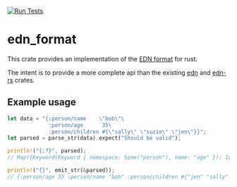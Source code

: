 [![Run Tests](https://github.com/bowbahdoe/edn_format/actions/workflows/run_tests.yml/badge.svg?branch=main)](https://github.com/bowbahdoe/edn_format/actions/workflows/run_tests.yml)

# edn_format

This crate provides an implementation of the [EDN format](https://github.com/edn-format/edn) for rust.

The intent is to provide a more complete api than the existing [edn](https://crates.io/crates/edn) and
[edn-rs](https://crates.io/crates/edn-rs) crates.

## Example usage
```rust
let data = "{:person/name    \"bob\"\
             :person/age      35\
             :person/children #{\"sally\" \"suzie\" \"jen\"}}";
let parsed = parse_str(data).expect("Should be valid");

println!("{:?}", parsed);
// Map({Keyword(Keyword { namespace: Some("person"), name: "age" }): Integer(35), Keyword(Keyword { namespace: Some("person"), name: "name" }): String("bob"), Keyword(Keyword { namespace: Some("person"), name: "children" }): Set({String("jen"), String("sally"), String("suzie")})})

println!("{}", emit_str(&parsed));
// {:person/age 35 :person/name "bob" :person/children #{"jen" "sally" "suzie"}}
```
